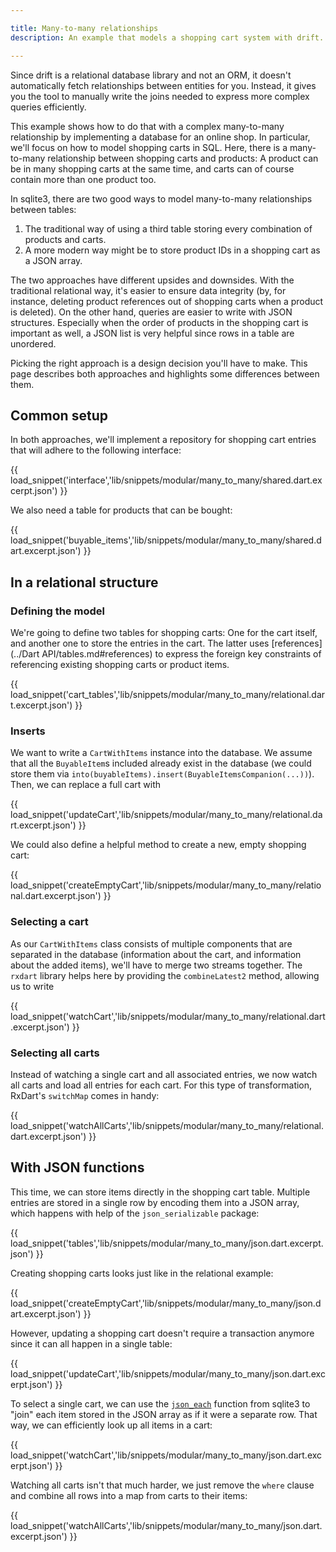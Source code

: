 ```yaml
---

title: Many-to-many relationships
description: An example that models a shopping cart system with drift.

---
```




Since drift is a relational database library and not an ORM, it doesn't automatically
fetch relationships between entities for you. Instead, it gives you the tool to
manually write the joins needed to express more complex queries efficiently.

This example shows how to do that with a complex many-to-many relationship by
implementing a database for an online shop. In particular, we'll focus on
how to model shopping carts in SQL.
Here, there is a many-to-many relationship between shopping carts and products:
A product can be in many shopping carts at the same time, and carts can of course
contain more than one product too.

In sqlite3, there are two good ways to model many-to-many relationships
between tables:

1. The traditional way of using a third table storing every combination of
   products and carts.
2. A more modern way might be to store product IDs in a shopping cart as a JSON
   array.

The two approaches have different upsides and downsides. With the traditional
relational way, it's easier to ensure data integrity (by, for instance, deleting
product references out of shopping carts when a product is deleted).
On the other hand, queries are easier to write with JSON structures. Especially
when the order of products in the shopping cart is important as well, a JSON
list is very helpful since rows in a table are unordered.

Picking the right approach is a design decision you'll have to make. This page
describes both approaches and highlights some differences between them.

## Common setup

In both approaches, we'll implement a repository for shopping cart entries that
will adhere to the following interface:

{{ load_snippet('interface','lib/snippets/modular/many_to_many/shared.dart.excerpt.json') }}

We also need a table for products that can be bought:

{{ load_snippet('buyable_items','lib/snippets/modular/many_to_many/shared.dart.excerpt.json') }}

## In a relational structure



### Defining the model

We're going to define two tables for shopping carts: One for the cart
itself, and another one to store the entries in the cart.
The latter uses [references](../Dart API/tables.md#references)
to express the foreign key constraints of referencing existing shopping
carts or product items.

{{ load_snippet('cart_tables','lib/snippets/modular/many_to_many/relational.dart.excerpt.json') }}

### Inserts
We want to write a `CartWithItems` instance into the database. We assume that
all the `BuyableItem`s included already exist in the database (we could store
them via `into(buyableItems).insert(BuyableItemsCompanion(...))`). Then,
we can replace a full cart with

{{ load_snippet('updateCart','lib/snippets/modular/many_to_many/relational.dart.excerpt.json') }}

We could also define a helpful method to create a new, empty shopping cart:

{{ load_snippet('createEmptyCart','lib/snippets/modular/many_to_many/relational.dart.excerpt.json') }}

### Selecting a cart
As our `CartWithItems` class consists of multiple components that are separated in the
database (information about the cart, and information about the added items), we'll have
to merge two streams together. The `rxdart` library helps here by providing the
`combineLatest2` method, allowing us to write

{{ load_snippet('watchCart','lib/snippets/modular/many_to_many/relational.dart.excerpt.json') }}

### Selecting all carts
Instead of watching a single cart and all associated entries, we
now watch all carts and load all entries for each cart. For this
type of transformation, RxDart's `switchMap` comes in handy:

{{ load_snippet('watchAllCarts','lib/snippets/modular/many_to_many/relational.dart.excerpt.json') }}

## With JSON functions

This time, we can store items directly in the shopping cart table. Multiple
entries are stored in a single row by encoding them into a JSON array, which
happens with help of the `json_serializable` package:



{{ load_snippet('tables','lib/snippets/modular/many_to_many/json.dart.excerpt.json') }}

Creating shopping carts looks just like in the relational example:

{{ load_snippet('createEmptyCart','lib/snippets/modular/many_to_many/json.dart.excerpt.json') }}

However, updating a shopping cart doesn't require a transaction anymore since it can all happen
in a single table:

{{ load_snippet('updateCart','lib/snippets/modular/many_to_many/json.dart.excerpt.json') }}

To select a single cart, we can use the [`json_each`](https://sqlite.org/json1.html#jeach)
function from sqlite3 to "join" each item stored in the JSON array as if it were a separate
row. That way, we can efficiently look up all items in a cart:

{{ load_snippet('watchCart','lib/snippets/modular/many_to_many/json.dart.excerpt.json') }}

Watching all carts isn't that much harder, we just remove the `where` clause and
combine all rows into a map from carts to their items:

{{ load_snippet('watchAllCarts','lib/snippets/modular/many_to_many/json.dart.excerpt.json') }}
